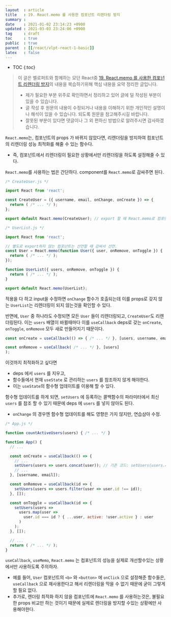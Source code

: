 ```yaml
---
layout  : article
title   : 19. React.memo 를 사용한 컴포넌트 리렌더링 방지
summary : 
date    : 2021-01-02 23:14:23 +0900
updated : 2021-03-03 23:24:06 +0900
tag     : draft
toc     : true
public  : true
parent  : [[/react/vlpt-react-1-basic]]
latex   : false
---
```

* TOC
{:toc}

> 이 글은 벨로퍼트와 함께하는 모던 React중 [19. React.memo 를 사용한 컴포넌트 리렌더링 방지](https://react.vlpt.us/basic/19-React.memo.html)의 내용을 복습하기위해 핵심 내용을 요약 정리한 글입니다.
>
> * 제가 필요한 부분 위주로 확인하면서 정리하고 있어 글에 덜 작성된 부분이 있을 수 있습니다.
> * 글 작성 후 원문의 내용이 수정되거나 내용을 이해하기 위한 개인적인 설명이나 해석이 있을 수 있습니다. 되도록 원문을 참고해주시길 바랍니다.
> * 잘못된 부분이 있다면 댓글이나 그 외 편하신 방법으로 알려주시면 감사하겠습니다.

`React.memo`는, 컴포넌트의 props 가 바뀌지 않았다면, 리렌더링을 방지하여 컴포넌트의 리렌더링 성능 최적화를 해줄 수 있는 함수다.

* 즉, 컴포넌트에서 리렌더링이 필요한 상황에서만 리렌더링을 하도록 설정해줄 수 있다.

`React.memo`를 사용하는 법은 간단하다. component를 `React.memo`로 감싸주면 된다.

```js
/* CreateUser.js */

import React from 'react'; 

const CreateUser = ({ username, email, onChange, onCreate }) => {
  return ( /* ... */ );
};

export default React.memo(CreateUser); // export 할 때 React.memo로 컴포넌트를 감싸줌
```

```js
/* UserList.js */

import React from 'react';

// 별도로 export하지 않는 컴포넌트는 선언할 때 감싸서 선언.
const User = React.memo(function User({ user, onRemove, onToggle }) {
  return ( /* ... */ );
});

function UserList({ users, onRemove, onToggle }) {
  return ( /* ... */ );
}

export default React.memo(UserList);
```

적용을 다 하고 input을 수정하면 `onChange` 함수가 호출되는데 이를 props로 갖지 않는 `UserList`는 리렌더링이 되지 않는것을 확인할 수 있다.

반면에, `User` 중 하나라도 수정되면 모든 `User` 들이 리렌더링되고, `CreateUser`도 리렌더링된다. 이는 `users` 배열이 바뀔때마다 이를 `useCallback` deps로 갖는 `onCreate`, `onToggle`, `onRemove` 모두 새로 만들어지기 때문이다.

```js
const onCreate = useCallback(() => { /* ... */ }, [users, username, email]);

const onRemove = useCallback( /* ... */ }, [users]
);
```

이것까지 최적화하고 싶다면

* deps 에서 `users` 를 지우고,
* 함수들에서 현재 `useState` 로 관리하는 `users` 를 참조하지 않게 해야한다.
* 이는 `useState`의 함수형 업데이트를 이용해 할 수 있다.

함수형 업데이트를 하게 되면, `setUsers` 에 등록하는 콜백함수의 파라미터에서 최신 `users` 를 참조 할 수 있기 때문에 deps 에 `users` 를 넣지 않아도 된다.

* `onChange` 의 경우엔 함수형 업데이트를 해도 영향은 가지 않지만, 연습삼아 수정.

```js
/* App.js */

function countActiveUsers(users) { /* ... */ }

function App() {
  // ...

  const onCreate = useCallback(() => {
    // ...
    setUsers(users => users.concat(user)); // 기존 코드: setUsers(users.concat(user));
    // ...
  }, [username, email]);

  const onRemove = useCallback(id => {
    setUsers(users => users.filter(user => user.id !== id));
  }, []);

  const onToggle = useCallback(id => {
    setUsers(users =>
      users.map(user =>
        user.id === id ? { ...user, active: !user.active } : user
      )
    );
  }, []);

  // ...
  return ( /* ... */ );
}
```

`useCallback`, `useMemo`, `React.memo` 는 컴포넌트의 성능을 실제로 개선할수있는 상황에서만 사용하도록 주의하자.

* 예를 들어, `User` 컴포넌트의 `<b>` 와 `<button>` 에 `onClick` 으로 설정해준 함수들은, `useCallback` 으로 재사용한다고 해서 리렌더링을 막을 수 없기 때문에 굳이 그렇게 할 필요 없다.
* 추가로, 렌더링 최적화 하지 않을 컴포넌트에 `React.memo` 를 사용하는것은, 불필요한 props 비교만 하는 것이기 때문에 실제로 렌더링을 방지할 수있는 상황에만 사용해야한다.
